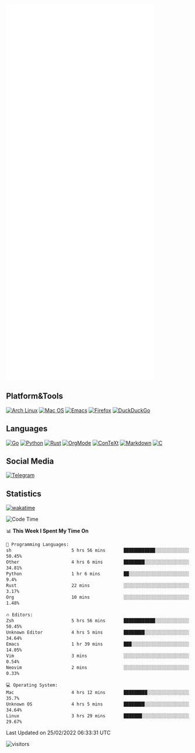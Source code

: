 ![Metrics](https://github.com/SteamedFish/SteamedFish/blob/master/github-metrics.svg)

## Platform&Tools

[![Arch Linux](https://img.shields.io/badge/ArchLinux-1793D1?logo=arch-linux&logoColor=fff&style=flat-square)](https://archlinux.org/)
[![Mac OS](https://img.shields.io/badge/MacOS-000000?style=flat-square&logo=macos&logoColor=F0F0F0)](https://www.apple.com/macos/)
[![Emacs](https://img.shields.io/badge/Emacs-%237F5AB6.svg?&style=flat-square&logo=gnu-emacs&logoColor=white)](https://www.gnu.org/software/emacs/)
[![Firefox](https://img.shields.io/badge/Firefox-FF7139?style=flat-square&logo=Firefox-Browser&logoColor=white)](https://firefox.com/)
[![DuckDuckGo](https://img.shields.io/badge/DuckDuckGo-DE5833?style=flat-square&logo=DuckDuckGo&logoColor=white)](https://duckduckgo.com/)

## Languages

[![Go](https://img.shields.io/badge/Golang-%2300ADD8.svg?style=flat-square&logo=go&logoColor=white)](https://golang.org/)
[![Python](https://img.shields.io/badge/Python-3670A0?style=flat-square&logo=python&logoColor=ffdd54)](https://www.python.org/)
[![Rust](https://img.shields.io/badge/Rust-%23000000.svg?style=flat-square&logo=rust&logoColor=white)](https://www.rust-lang.org/)
[![OrgMode](https://img.shields.io/badge/OrgMode-%23000000.svg?style=flat-square&logo=org&logoColor=white)](https://orgmode.org/)
[![ConTeXt](https://img.shields.io/badge/ConTeXt-%23008080.svg?style=flat-square&logo=latex&logoColor=white)](https://contextgarden.net/)
[![Markdown](https://img.shields.io/badge/MarkDown-%23000000.svg?style=flat-square&logo=markdown&logoColor=white)](https://daringfireball.net/projects/markdown/)
[![C](https://img.shields.io/badge/C-%2300599C.svg?style=flat-square&logo=c&logoColor=white)](https://www.iso.org/standard/74528.html)

## Social Media

[![Telegram](https://img.shields.io/badge/SteamedFish-2CA5E0?style=social&logo=telegram&logoColor=white)](https://t.me/SteamedFish)

## Statistics
[![wakatime](https://wakatime.com/badge/user/168280d6-fcf2-4b4f-ad3a-dc4612f35b38.svg)](https://wakatime.com/@168280d6-fcf2-4b4f-ad3a-dc4612f35b38)

<!--START_SECTION:waka-->
![Code Time](http://img.shields.io/badge/Code%20Time-1%2C624%20hrs%2036%20mins-blue)

📊 **This Week I Spent My Time On** 

```text
💬 Programming Languages: 
sh                       5 hrs 56 mins       ████████████░░░░░░░░░░░░░   50.45% 
Other                    4 hrs 6 mins        ████████░░░░░░░░░░░░░░░░░   34.81% 
Python                   1 hr 6 mins         ██░░░░░░░░░░░░░░░░░░░░░░░   9.4% 
Rust                     22 mins             ░░░░░░░░░░░░░░░░░░░░░░░░░   3.17% 
Org                      10 mins             ░░░░░░░░░░░░░░░░░░░░░░░░░   1.48%

🔥 Editors: 
Zsh                      5 hrs 56 mins       ████████████░░░░░░░░░░░░░   50.45% 
Unknown Editor           4 hrs 5 mins        ████████░░░░░░░░░░░░░░░░░   34.64% 
Emacs                    1 hr 39 mins        ███░░░░░░░░░░░░░░░░░░░░░░   14.05% 
Vim                      3 mins              ░░░░░░░░░░░░░░░░░░░░░░░░░   0.54% 
Neovim                   2 mins              ░░░░░░░░░░░░░░░░░░░░░░░░░   0.33%

💻 Operating System: 
Mac                      4 hrs 12 mins       █████████░░░░░░░░░░░░░░░░   35.7% 
Unknown OS               4 hrs 5 mins        ████████░░░░░░░░░░░░░░░░░   34.64% 
Linux                    3 hrs 29 mins       ███████░░░░░░░░░░░░░░░░░░   29.67%

```


 Last Updated on 25/02/2022 06:33:31 UTC
<!--END_SECTION:waka-->

![visitors](https://visitor-badge.laobi.icu/badge?page_id=SteamedFish.SteamedFish)
